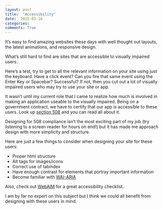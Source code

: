 ```yaml
---
layout: post
title:  "Accessibility"
date:  2015-03-16
categories: 
comments: True
---
```




It’s easy to find amazing websites these days with well thought out layouts, the latest animations, and responsive design. 

What’s still hard to find are sites that are accessible to visually impaired users.

Here’s a test, try to get to all the relevant information on your site using just the keyboard. Have a click event? Can you fire that same event using the Enter Key or Spacebar? Successful? If not, then you cut out a lot of visually impaired users who may try to use your site or app. 

It wasn’t until my current role that I came to realize how much is involved in making an application useable to the visually impaired. Being on a government contract, we have to certify that our app is accessible to these users. Look up [section 508][508] and you can read all about it. 

Designing for 508 compliance isn’t the most exciting part of my job (try listening to a screen reader for hours on end!) but it has made me approach design with more simplicity and structure.

Here are just a few things to consider when designing your site for these users:

- Proper html structure
- Alt tags for images/icons
- Correct use of tabindex 
- Have enough contrast for elements that portray important information
- Become familiar with [WAI-ARIA][aria] 

Also, check out [WebAIM][webAim] for a great accessibility checklist.

I am by far no expert on this subject but I think we could all benefit from designing with these users in mind.

[508]: http://www.section508.gov/section508-laws
[aria]: http://www.w3.org/WAI/intro/aria.php
[webAim]: http://webaim.org/standards/508/checklist
